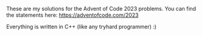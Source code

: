 These are my solutions for the Advent of Code 2023 problems.
You can find the statements here:
https://adventofcode.com/2023

Everything is written in C++ (like any tryhard programmer) :)
